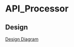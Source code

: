 # API_Processor

## Design 

[Design Diagram](https://viewer.diagrams.net/?tags=%7B%7D&highlight=0000ff&edit=_blank&layers=1&nav=1#R5VtJc6M4GP01PraLHfmYbSY1NalKtQ8zmUuXDLJNGhAt5NieXz9SEItYbNkBk3hyMdrhfe%2FbJGVi3kW73wlM1k%2FYR%2BHE0PzdxLyfGIZuzwD74TX7rGbm2FnFigS%2B6FRWzIN%2FkajURO0m8FEqdaQYhzRI5EoPxzHyqFQHCcFbudsSh%2FKqCVyhRsXcg2Gz9q%2FAp2tRq2ta2fCIgtVaLA1s0bCA3s8VwZtYrDcxTIR89pc1RzCfS%2FRP19DH20qV%2BTAx7wjGNHuKdnco5NjmsGXjfutoLd6boJiqDNi%2B6H9Er%2BiX7sPN49vtP%2FPodf5NzPIGw43AY04JgtHtnjKhGE7Ipr5NExjzD6B7AZrza8Pf%2BraE4JuHQ0wm5g1fMA5oAEPWXvZkTyv%2B%2Bx1BH5F8Yvay2dxZo8CpWMZ4nxrx99dY83YdUDRPoMdbt4yNrG5NI7bQvV6MfkOEol0nRHoBPCM0whGiZM%2B65AOAkJXgsu6I8rbCjFye6wop8n5QkHFVTF0KhD0ImZwgH6Mhn9vNconIE4wZLzmQMOI4xIs0OYygfhkELTC1JQwNuwVDYDcxLIDtH0SrgWIDKOQzqyCKmNA1XuEYhg9l7a1MxrLPnxgnAsBXROlemDi4obgNXr7QYXDZe%2BEN8dCBLzKFoYRkhegh9XbbpUVQCGnwJr9I77ibDdjvA6bv1Ftz5o7N1JquW8bYuq7bx2nKrW3S%2BfXCR8JF3l07GRVXRsU0W1CxWlAxh0JFAZSUEvyz8N6GTBXmdhPeL9qteAAzXYZ4660hoVM%2FIAysHz6ksINxSjQ7IMtOmFu41ka1wUBVMIhfCNSxUHSuCkUxjTUyNcE1ggpGBjVPtq4LVX1sM%2BpeI6otOc9FQZ1dI6jFdsJYqBoKcdTXyoF0oX3HkyDQLprLJEF600jc4SiCsc8qH9lP%2BAmTIXv8ZKgZBzwT7KE0ZZUMQBhxAD8ZbI4qbO5gsDWt53eUJjhO0QG0xtldm7XYxAvvrimERSj2b%2Fg2Myt5IUzTwJOBkVFkUJD937wwtfPiS7XtfieV9nlpF9DKMFZ6EfPz53IQL%2BRj%2BrSlQNWWztpFXBGh3SLBvE7Z5IoVnnHAPqVgULEbkeubXWNG9qFiVEmOxkSWXZtIq02UAdGY6J1lxWd%2FgHjGZyFenyRS5JAxJoUsTZa81ReFrEtTqLm7%2Bv%2B0XYYi7cwxaWfYusSWRqCvSrvGRHXnODTt3CbLhk8bvox7HDXVyDl1YdnkZkOXjMbUdHVVw1GRaSnhdqm%2Bz%2FCMSMAgY4lT76K2VM3Jh0XdEeLYHZnYEUPRl36bzchEpKs3lJJgsaEofYJJUh7i%2B8FbeYCfVS1IvYa9i9Rv5MTNnskou23HXG6LO7CGSkXMce3qqRqYGWOrqvH6VDOOKfzAymvaisprdQQDH1Vex5CVV5ud5%2BXtWpTq1MOFgb28pXAK87V2C5WpYXakJ6dRg4XdcF%2FpkHBJpd3McSxZ4EDTDhLkSH%2F2kL1Bv76huYcsfMODH9DiStJHbPsyCMO77CoZG2v6EIElT1qyHf9Ki%2BMBtFgO4w1A2zZemzeo5479nc8PuTFlAjlQm4FzzHa763AP%2B45RbP2o%2Bw1OzZKDegSh6hJM4E7zu7a5V9ANJa9wqjEygbwOcC5gXPLAu0L5MuJsiTXnFBOkGF7mR4L85I%2BPe78SfNwU7VB%2BX7mnsLMR3LfdjdQuamicMfx6V8ro2scs0Rnxao82x1K%2Bd9lLcniq3lpWPWq0D5qURn%2FXvICeN%2FctRRBxLVpu1U8F9RYt1y%2Bq5SqH%2F6eFE%2BMqYleQPs4ZAjj3DMGuK6DiZu6phqG%2BjmtfwqEr3I7q54Di2D6jOvE%2BeTBpg5ksR6c2xbmHV0Dx8Opkj1TTlPyFhyXebJSYpjiicJiUKocUU00DqhtqDpC21LSpZrvnJmdD7rMZiupidtyK%2B%2Bh5CCuW%2FziX8ab870Tz4T8%3D)
